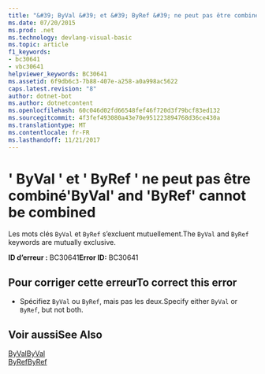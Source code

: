 ```yaml
---
title: "&#39; ByVal &#39; et &#39; ByRef &#39; ne peut pas être combiné"
ms.date: 07/20/2015
ms.prod: .net
ms.technology: devlang-visual-basic
ms.topic: article
f1_keywords:
- bc30641
- vbc30641
helpviewer_keywords: BC30641
ms.assetid: 6f9db6c3-7b88-407e-a258-a0a998ac5622
caps.latest.revision: "8"
author: dotnet-bot
ms.author: dotnetcontent
ms.openlocfilehash: 60c046d02fd66548fef46f720d3f79bcf83ed132
ms.sourcegitcommit: 4f3fef493080a43e70e951223894768d36ce430a
ms.translationtype: MT
ms.contentlocale: fr-FR
ms.lasthandoff: 11/21/2017
---
```

# <a name="39byval39-and-39byref39-cannot-be-combined"></a><span data-ttu-id="2f911-102">&#39; ByVal &#39; et &#39; ByRef &#39; ne peut pas être combiné</span><span class="sxs-lookup"><span data-stu-id="2f911-102">&#39;ByVal&#39; and &#39;ByRef&#39; cannot be combined</span></span>
<span data-ttu-id="2f911-103">Les mots clés `ByVal` et `ByRef` s’excluent mutuellement.</span><span class="sxs-lookup"><span data-stu-id="2f911-103">The `ByVal` and `ByRef` keywords are mutually exclusive.</span></span>  
  
 <span data-ttu-id="2f911-104">**ID d’erreur :** BC30641</span><span class="sxs-lookup"><span data-stu-id="2f911-104">**Error ID:** BC30641</span></span>  
  
## <a name="to-correct-this-error"></a><span data-ttu-id="2f911-105">Pour corriger cette erreur</span><span class="sxs-lookup"><span data-stu-id="2f911-105">To correct this error</span></span>  
  
-   <span data-ttu-id="2f911-106">Spécifiez `ByVal` ou `ByRef`, mais pas les deux.</span><span class="sxs-lookup"><span data-stu-id="2f911-106">Specify either `ByVal` or `ByRef`, but not both.</span></span>  
  
## <a name="see-also"></a><span data-ttu-id="2f911-107">Voir aussi</span><span class="sxs-lookup"><span data-stu-id="2f911-107">See Also</span></span>  
 [<span data-ttu-id="2f911-108">ByVal</span><span class="sxs-lookup"><span data-stu-id="2f911-108">ByVal</span></span>](../../visual-basic/language-reference/modifiers/byval.md)  
 [<span data-ttu-id="2f911-109">ByRef</span><span class="sxs-lookup"><span data-stu-id="2f911-109">ByRef</span></span>](../../visual-basic/language-reference/modifiers/byref.md)
